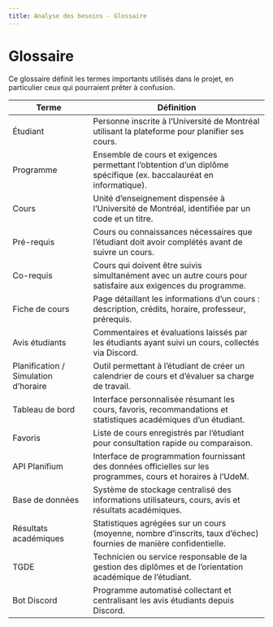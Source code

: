 ```yaml
---
title: Analyse des besoins - Glossaire
---
```


# Glossaire

Ce glossaire définit les termes importants utilisés dans le projet, en particulier ceux qui pourraient prêter à confusion.

| Terme | Définition |
|-------|------------|
| Étudiant | Personne inscrite à l’Université de Montréal utilisant la plateforme pour planifier ses cours. |
| Programme | Ensemble de cours et exigences permettant l’obtention d’un diplôme spécifique (ex. baccalauréat en informatique). |
| Cours | Unité d’enseignement dispensée à l’Université de Montréal, identifiée par un code et un titre. |
| Pré-requis | Cours ou connaissances nécessaires que l’étudiant doit avoir complétés avant de suivre un cours. |
| Co-requis | Cours qui doivent être suivis simultanément avec un autre cours pour satisfaire aux exigences du programme. |
| Fiche de cours | Page détaillant les informations d’un cours : description, crédits, horaire, professeur, prérequis. |
| Avis étudiants | Commentaires et évaluations laissés par les étudiants ayant suivi un cours, collectés via Discord. |
| Planification / Simulation d’horaire | Outil permettant à l’étudiant de créer un calendrier de cours et d’évaluer sa charge de travail. |
| Tableau de bord | Interface personnalisée résumant les cours, favoris, recommandations et statistiques académiques d’un étudiant. |
| Favoris | Liste de cours enregistrés par l’étudiant pour consultation rapide ou comparaison. |
| API Planifium | Interface de programmation fournissant des données officielles sur les programmes, cours et horaires à l’UdeM. |
| Base de données | Système de stockage centralisé des informations utilisateurs, cours, avis et résultats académiques. |
| Résultats académiques | Statistiques agrégées sur un cours (moyenne, nombre d’inscrits, taux d’échec) fournies de manière confidentielle. |
| TGDE | Technicien ou service responsable de la gestion des diplômes et de l’orientation académique de l’étudiant. |
| Bot Discord | Programme automatisé collectant et centralisant les avis étudiants depuis Discord. |
